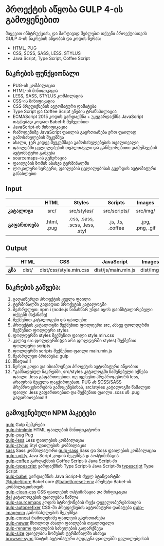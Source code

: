 # პროექტის აწყობა GULP 4-ის გამოყენებით
მიყევით ინსტრუქციას, და მარტივად შეძლებთ თქვენი პროექტისთვის GULP 4-ის ნაკრების აწყობას და კოდის წერას:
- HTML, PUG
- CSS, SCSS, SASS, LESS, STYLUS
- Java Script, Type Script, Coffee Script

## ნაკრების ფუნქციონალი
- PUG-ის კომპილაცია
- HTML-ის მინიფიკაცია
- LESS, SASS, STYLUS კომპილაცია
- CSS-ის მინიფიკაცია
- CSS პრეფიქსების ავტომატური დამატება
- Type Script და Coffee Script ენების ტრანსპილაცია
- ECMAScript 2015 კოდის გარდაქმნა + უკუგარდაქმნა JavaScript თავსებად კოდათ Babel-ს მეშვეობით
- JavaScript-ის მინიფიკაცია
- რამოდენიმე JavaScript ფაილის გაერთიანება ერთ ფაილად
- გამოსახულების შეკუმშვა
- ახალი, ჯერ კიდევ შეუკუმშავი გამოსახულებების თვალთვალი
- ფაილებში ცვლილებების თვალთავლი და განმეორებითი დამუშავების ავტომატური გაშვება
- sourcemaps-ის გენერაცია
- ფაილების ზომის ასახვა ტერმინალში
- ლოკალური სერვერი, ფაილების ცვლილებისას გვერდის ავტომატური განახლებთ

## Input
|| HTML | Styles | Scripts | Images |
|:---|:------:|:-----:|:----:|:-----:|
| **კატალოგი** | src/ | src/styles/ | src/scripts/ | src/img/ |
| **გაფართოება** | .html, .pug | .css, .sass, .scss, .less, .styl | .js, .ts, .coffee | .jpg, .png, .gif |

## Output
|| HTML | CSS | JavaScript | Images |
|:---|:------:|:-----:|:----:|:-----:|
| **გზა** | dist/ | dist/css/style.min.css | dist/js/main.min.js | dist/img/ |

## ნაკრების გაშვება:  
1. გადაიწერეთ პროექტის ყველა ფაილი  
2. ტერმინალში გადადით პროქეტის კატალოგში 
3. შეასრულეთ: npm i (node.js წინასწარ უნდა იყოს დაინსტალირებული თქვენს მაქანაზე)  
4. შექმენით კატალოგები და ფაილები: 
5. პროექტის კატალოგში შექმენით ფოლდერი src, ამავე ფოლდერში შექმენით ფოლდერი styles
6.  ფოლდერში styles შექმენით ფაილი style.min.css
7. კვლავ src ფოლდერში(და არა ფოლდერში styles) შექმენით ფოლდერი scripts
8. ფოლდერში scripts შექმენით ფაილი main.min.js
9. შეასრულეთ ბრძანება: gulp 
10. მზადაა!!!  
11. წერეთ კოდი და ისიამოვნეთ პროექტის ავტომატური აწყობით
12. *გამზადებულ ნაკრებში, src/styles კატალოგში ჩაშენებული იქნება ფაილი .less გაფართოებით. თუ იყენებთ პრეპროცესორს less, არაფრის შეცვლა დაგჭირდებათ. PUG ან SCSS/SASS პრეპროცესორების გამოყენებისას, src/styles კატალოგში წაშალეთ ფაილი .less გაფართოებით და შექმენით ფაილი .scss ან .pug გაფართოებით!!!

## გამოყენებული NPM პაკეტები
[gulp](https://www.npmjs.com/package/gulp) Gulp შემკრები  
[gulp-htmlmin](https://www.npmjs.com/package/gulp-htmlmin) HTML ფაილების მინიფიკატორი  
[gulp-pug](https://www.npmjs.com/package/gulp-pug) Pug  
[gulp-less](https://www.npmjs.com/package/gulp-less) Less ფაილების კომპილაცია  
[gulp-stylus](https://www.npmjs.com/package/gulp-stylus) Styl ფაილების კომპილაცია  
[sass](https://www.npmjs.com/package/sass) Sass კომპილატორი
[gulp-sass](https://www.npmjs.com/package/gulp-sass) Sass და Scss ფაილების კომპილაცია  
[gulp-uglify](https://www.npmjs.com/package/gulp-uglify) Java Script კოდის შეკუმშვა დ აოპტიმიზაცია  
[gulp-coffee](https://www.npmjs.com/package/gulp-coffee) გარდაქმნის Coffee Script-ს Java Script-ში  
[gulp-typescript](https://www.npmjs.com/package/gulp-typescript) გარდაქმნის Type Script-ს Java Script-ში 
[typescript](https://www.npmjs.com/package/typescript) Type Script  
[gulp-babel](https://www.npmjs.com/package/gulp-babel) გარდაქმნის Java Script-ს ძველ სტანდარტში  
[@babel/core](https://www.npmjs.com/package/@babel/core) Babel core
[@babel/preset-env](https://www.npmjs.com/package/@babel/preset-env) პრესეტი Babel-ის კომპილაციისთვის  
[gulp-clean-css](https://www.npmjs.com/package/gulp-clean-css) CSS ფაილების ოპტიმიზაცია და მინფიკაცია   
[del](https://www.npmjs.com/package/del) კატალოგების ფაილების წაშლა  
[gulp-sourcemaps](https://www.npmjs.com/package/gulp-sourcemaps) კოდის სტრიქონების რუქა დეველოპერებისთვის   
[gulp-autoprefixer](https://www.npmjs.com/package/gulp-autoprefixer) CSS-ში პრეფიქსების ავტომატური დამატება
[gulp-imagemin](https://www.npmjs.com/package/gulp-imagemin) გამოსახულების შეკუმშვა   
[gulp-concat](https://www.npmjs.com/package/gulp-concat) რამოდენიმე ფაილეის გაერთიანება  
[gulp-newer](https://www.npmjs.com/package/gulp-newer) მხოლოდ ახალი ფაილების თვალთვალი  
[gulp-rename](https://www.npmjs.com/package/gulp-rename) ფაილების სახელების გადარქმევა    
[gulp-size](https://www.npmjs.com/package/gulp-size) ფაიელბის ზომების ტერმინალში ასახვა  
[browser-sync](https://browsersync.io/docs/gulp) საიტის ავტომატური აღდგენა ფაილებში ცვლილებეისას 
